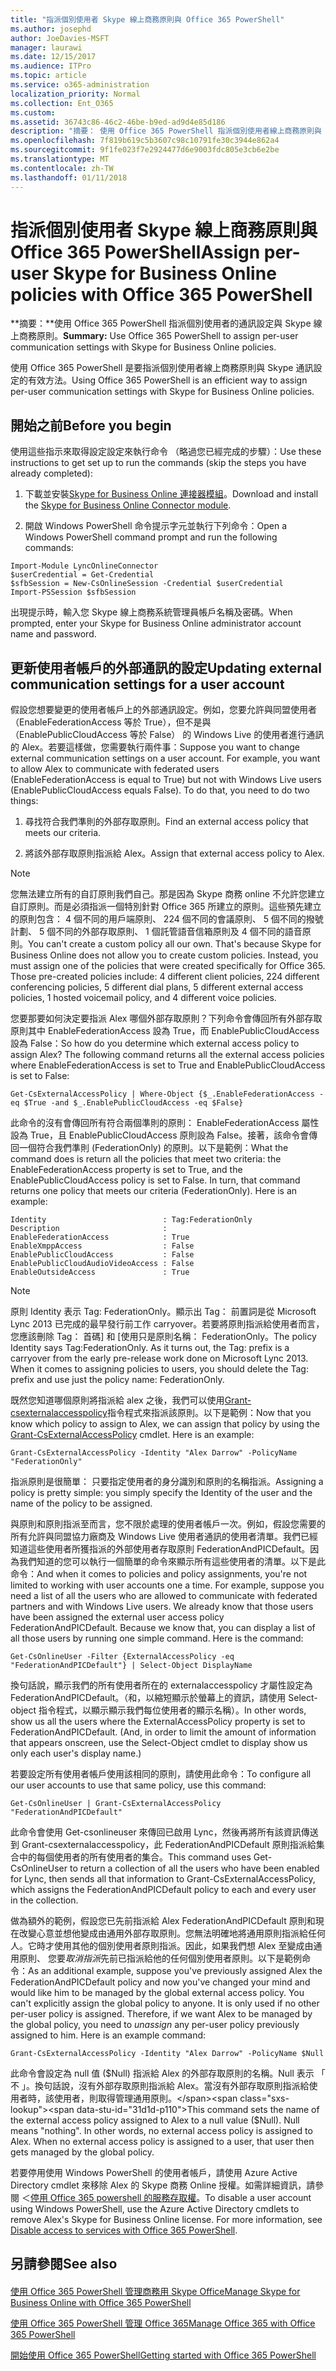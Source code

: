 ```yaml
---
title: "指派個別使用者 Skype 線上商務原則與 Office 365 PowerShell"
ms.author: josephd
author: JoeDavies-MSFT
manager: laurawi
ms.date: 12/15/2017
ms.audience: ITPro
ms.topic: article
ms.service: o365-administration
localization_priority: Normal
ms.collection: Ent_O365
ms.custom: 
ms.assetid: 36743c86-46c2-46be-b9ed-ad9d4e85d186
description: "摘要： 使用 Office 365 PowerShell 指派個別使用者線上商務原則與 Skype 通訊設定。"
ms.openlocfilehash: 7f819b619c5b3607c98c10791fe30c3944e862a4
ms.sourcegitcommit: 9f1fe023f7e2924477d6e9003fdc805e3cb6e2be
ms.translationtype: MT
ms.contentlocale: zh-TW
ms.lasthandoff: 01/11/2018
---
```

# <a name="assign-per-user-skype-for-business-online-policies-with-office-365-powershell"></a><span data-ttu-id="31d1d-103">指派個別使用者 Skype 線上商務原則與 Office 365 PowerShell</span><span class="sxs-lookup"><span data-stu-id="31d1d-103">Assign per-user Skype for Business Online policies with Office 365 PowerShell</span></span>

 <span data-ttu-id="31d1d-104">**摘要：**使用 Office 365 PowerShell 指派個別使用者的通訊設定與 Skype 線上商務原則。</span><span class="sxs-lookup"><span data-stu-id="31d1d-104">**Summary:** Use Office 365 PowerShell to assign per-user communication settings with Skype for Business Online policies.</span></span>
  
<span data-ttu-id="31d1d-105">使用 Office 365 PowerShell 是要指派個別使用者線上商務原則與 Skype 通訊設定的有效方法。</span><span class="sxs-lookup"><span data-stu-id="31d1d-105">Using Office 365 PowerShell is an efficient way to assign per-user communication settings with Skype for Business Online policies.</span></span>
  
## <a name="before-you-begin"></a><span data-ttu-id="31d1d-106">開始之前</span><span class="sxs-lookup"><span data-stu-id="31d1d-106">Before you begin</span></span>

<span data-ttu-id="31d1d-107">使用這些指示來取得設定設定來執行命令 （略過您已經完成的步驟）：</span><span class="sxs-lookup"><span data-stu-id="31d1d-107">Use these instructions to get set up to run the commands (skip the steps you have already completed):</span></span>
  
1. <span data-ttu-id="31d1d-108">下載並安裝[Skype for Business Online 連接器模組](https://www.microsoft.com/en-us/download/details.aspx?id=39366)。</span><span class="sxs-lookup"><span data-stu-id="31d1d-108">Download and install the [Skype for Business Online Connector module](https://www.microsoft.com/en-us/download/details.aspx?id=39366).</span></span>
    
2. <span data-ttu-id="31d1d-109">開啟 Windows PowerShell 命令提示字元並執行下列命令：</span><span class="sxs-lookup"><span data-stu-id="31d1d-109">Open a Windows PowerShell command prompt and run the following commands:</span></span> 
    
  ```
  Import-Module LyncOnlineConnector
$userCredential = Get-Credential
$sfbSession = New-CsOnlineSession -Credential $userCredential
Import-PSSession $sfbSession
  ```
<span data-ttu-id="31d1d-110">出現提示時，輸入您 Skype 線上商務系統管理員帳戶名稱及密碼。</span><span class="sxs-lookup"><span data-stu-id="31d1d-110">When prompted, enter your Skype for Business Online administrator account name and password.</span></span>
    
## <a name="updating-external-communication-settings-for-a-user-account"></a><span data-ttu-id="31d1d-111">更新使用者帳戶的外部通訊的設定</span><span class="sxs-lookup"><span data-stu-id="31d1d-111">Updating external communication settings for a user account</span></span>

<span data-ttu-id="31d1d-p101">假設您想要變更的使用者帳戶上的外部通訊設定。例如，您要允許與同盟使用者 （EnableFederationAccess 等於 True），但不是與 （EnablePublicCloudAccess 等於 False） 的 Windows Live 的使用者進行通訊的 Alex。若要這樣做，您需要執行兩件事：</span><span class="sxs-lookup"><span data-stu-id="31d1d-p101">Suppose you want to change external communication settings on a user account. For example, you want to allow Alex to communicate with federated users (EnableFederationAccess is equal to True) but not with Windows Live users (EnablePublicCloudAccess equals False). To do that, you need to do two things:</span></span>
  
1. <span data-ttu-id="31d1d-115">尋找符合我們準則的外部存取原則。</span><span class="sxs-lookup"><span data-stu-id="31d1d-115">Find an external access policy that meets our criteria.</span></span>
    
2. <span data-ttu-id="31d1d-116">將該外部存取原則指派給 Alex。</span><span class="sxs-lookup"><span data-stu-id="31d1d-116">Assign that external access policy to Alex.</span></span>
    
> [!NOTE]
>  <span data-ttu-id="31d1d-p102">您無法建立所有的自訂原則我們自己。那是因為 Skype 商務 online 不允許您建立自訂原則。而是必須指派一個特別針對 Office 365 所建立的原則。這些預先建立的原則包含： 4 個不同的用戶端原則、 224 個不同的會議原則、 5 個不同的撥號計劃、 5 個不同的外部存取原則、 1 個託管語音信箱原則及 4 個不同的語音原則。</span><span class="sxs-lookup"><span data-stu-id="31d1d-p102">You can't create a custom policy all our own. That's because Skype for Business Online does not allow you to create custom policies. Instead, you must assign one of the policies that were created specifically for Office 365. Those pre-created policies include: 4 different client policies, 224 different conferencing policies, 5 different dial plans, 5 different external access policies, 1 hosted voicemail policy, and 4 different voice policies.</span></span>
  
<span data-ttu-id="31d1d-p103">您要那要如何決定要指派 Alex 哪個外部存取原則？下列命令會傳回所有外部存取原則其中 EnableFederationAccess 設為 True，而 EnablePublicCloudAccess 設為 False：</span><span class="sxs-lookup"><span data-stu-id="31d1d-p103">So how do you determine which external access policy to assign Alex? The following command returns all the external access policies where EnableFederationAccess is set to True and EnablePublicCloudAccess is set to False:</span></span>
  
```
Get-CsExternalAccessPolicy | Where-Object {$_.EnableFederationAccess -eq $True -and $_.EnablePublicCloudAccess -eq $False}
```

<span data-ttu-id="31d1d-p104">此命令的沒有會傳回所有符合兩個準則的原則： EnableFederationAccess 屬性設為 True，且 EnablePublicCloudAccess 原則設為 False。接著，該命令會傳回一個符合我們準則 (FederationOnly) 的原則。以下是範例：</span><span class="sxs-lookup"><span data-stu-id="31d1d-p104">What the command does is return all the policies that meet two criteria: the EnableFederationAccess property is set to True, and the EnablePublicCloudAccess policy is set to False. In turn, that command returns one policy that meets our criteria (FederationOnly). Here is an example:</span></span>
  
```
Identity                          : Tag:FederationOnly
Description                       :
EnableFederationAccess            : True
EnableXmppAccess                  : False
EnablePublicCloudAccess           : False
EnablePublicCloudAudioVideoAccess : False
EnableOutsideAccess               : True
```

> [!NOTE]
> <span data-ttu-id="31d1d-p105">原則 Identity 表示 Tag: FederationOnly。顯示出 Tag： 前置詞是從 Microsoft Lync 2013 已完成的最早發行前工作 carryover。若要將原則指派給使用者而言，您應該刪除 Tag： 首碼] 和 [使用只是原則名稱： FederationOnly。</span><span class="sxs-lookup"><span data-stu-id="31d1d-p105">The policy Identity says Tag:FederationOnly. As it turns out, the Tag: prefix is a carryover from the early pre-release work done on Microsoft Lync 2013. When it comes to assigning policies to users, you should delete the Tag: prefix and use just the policy name: FederationOnly.</span></span> 
  
<span data-ttu-id="31d1d-p106">既然您知道哪個原則將指派給 alex 之後，我們可以使用[Grant-csexternalaccesspolicy](https://go.microsoft.com/fwlink/?LinkId=523974)指令程式來指派該原則。以下是範例：</span><span class="sxs-lookup"><span data-stu-id="31d1d-p106">Now that you know which policy to assign to Alex, we can assign that policy by using the [Grant-CsExternalAccessPolicy](https://go.microsoft.com/fwlink/?LinkId=523974) cmdlet. Here is an example:</span></span>
  
```
Grant-CsExternalAccessPolicy -Identity "Alex Darrow" -PolicyName "FederationOnly"
```

<span data-ttu-id="31d1d-131">指派原則是很簡單： 只要指定使用者的身分識別和原則的名稱指派。</span><span class="sxs-lookup"><span data-stu-id="31d1d-131">Assigning a policy is pretty simple: you simply specify the Identity of the user and the name of the policy to be assigned.</span></span> 
  
<span data-ttu-id="31d1d-p107">與原則和原則指派至而言，您不限於處理的使用者帳戶一次。例如，假設您需要的所有允許與同盟協力廠商及 Windows Live 使用者通訊的使用者清單。我們已經知道這些使用者所獲指派的外部使用者存取原則 FederationAndPICDefault。因為我們知道的您可以執行一個簡單的命令來顯示所有這些使用者的清單。以下是此命令：</span><span class="sxs-lookup"><span data-stu-id="31d1d-p107">And when it comes to policies and policy assignments, you're not limited to working with user accounts one a time. For example, suppose you need a list of all the users who are allowed to communicate with federated partners and with Windows Live users. We already know that those users have been assigned the external user access policy FederationAndPICDefault. Because we know that, you can display a list of all those users by running one simple command. Here is the command:</span></span>
  
```
Get-CsOnlineUser -Filter {ExternalAccessPolicy -eq "FederationAndPICDefault"} | Select-Object DisplayName
```

<span data-ttu-id="31d1d-p108">換句話說，顯示我們的所有使用者所在的 externalaccesspolicy 才屬性設定為 FederationAndPICDefault。（和，以縮短顯示於螢幕上的資訊，請使用 Select-object 指令程式，以顯示顯示我們每位使用者的顯示名稱）。</span><span class="sxs-lookup"><span data-stu-id="31d1d-p108">In other words, show us all the users where the ExternalAccessPolicy property is set to FederationAndPICDefault. (And, in order to limit the amount of information that appears onscreen, use the Select-Object cmdlet to display show us only each user's display name.)</span></span> 
  
<span data-ttu-id="31d1d-139">若要設定所有使用者帳戶使用該相同的原則，請使用此命令：</span><span class="sxs-lookup"><span data-stu-id="31d1d-139">To configure all our user accounts to use that same policy, use this command:</span></span>
  
```
Get-CsOnlineUser | Grant-CsExternalAccessPolicy "FederationAndPICDefault"
```

<span data-ttu-id="31d1d-140">此命令會使用 Get-csonlineuser 來傳回已啟用 Lync，然後再將所有該資訊傳送到 Grant-csexternalaccesspolicy，此 FederationAndPICDefault 原則指派給集合中的每個使用者的所有使用者的集合。</span><span class="sxs-lookup"><span data-stu-id="31d1d-140">This command uses Get-CsOnlineUser to return a collection of all the users who have been enabled for Lync, then sends all that information to Grant-CsExternalAccessPolicy, which assigns the FederationAndPICDefault policy to each and every user in the collection.</span></span>
  
<span data-ttu-id="31d1d-p109">做為額外的範例，假設您已先前指派給 Alex FederationAndPICDefault 原則和現在改變心意並想他變成由通用外部存取原則。您無法明確地將通用原則指派給任何人。它時才使用其他的個別使用者原則指派。因此，如果我們想 Alex 至變成由通用原則、 您要*取消指派*先前已指派給他的任何個別使用者原則。以下是範例命令：</span><span class="sxs-lookup"><span data-stu-id="31d1d-p109">As an additional example, suppose you've previously assigned Alex the FederationAndPICDefault policy and now you've changed your mind and would like him to be managed by the global external access policy. You can't explicitly assign the global policy to anyone. It is only used if no other per-user policy is assigned. Therefore, if we want Alex to be managed by the global policy, you need to  *unassign*  any per-user policy previously assigned to him. Here is an example command:</span></span>
  
```
Grant-CsExternalAccessPolicy -Identity "Alex Darrow" -PolicyName $Null
```

<span data-ttu-id="31d1d-p110">此命令會設定為 null 值 ($Null) 指派給 Alex 的外部存取原則的名稱。Null 表示 「 不 」。換句話說，沒有外部存取原則指派給 Alex。當沒有外部存取原則指派給使用者時，該使用者，則取得管理通用原則。</span><span class="sxs-lookup"><span data-stu-id="31d1d-p110">This command sets the name of the external access policy assigned to Alex to a null value ($Null). Null means "nothing". In other words, no external access policy is assigned to Alex. When no external access policy is assigned to a user, that user then gets managed by the global policy.</span></span>
  
<span data-ttu-id="31d1d-p111">若要停用使用 Windows PowerShell 的使用者帳戶，請使用 Azure Active Directory cmdlet 來移除 Alex 的 Skype 商務 Online 授權。如需詳細資訊，請參閱 ＜[停用 Office 365 powershell 的服務存取權](assign-licenses-to-user-accounts-with-office-365-powershell.md)。</span><span class="sxs-lookup"><span data-stu-id="31d1d-p111">To disable a user account using Windows PowerShell, use the Azure Active Directory cmdlets to remove Alex's Skype for Business Online license. For more information, see [Disable access to services with Office 365 PowerShell](assign-licenses-to-user-accounts-with-office-365-powershell.md).</span></span>
  
## <a name="see-also"></a><span data-ttu-id="31d1d-152">另請參閱</span><span class="sxs-lookup"><span data-stu-id="31d1d-152">See also</span></span>

#### 

[<span data-ttu-id="31d1d-153">使用 Office 365 PowerShell 管理商務用 Skype Office</span><span class="sxs-lookup"><span data-stu-id="31d1d-153">Manage Skype for Business Online with Office 365 PowerShell</span></span>](manage-skype-for-business-online-with-office-365-powershell.md)
  
[<span data-ttu-id="31d1d-154">使用 Office 365 PowerShell 管理 Office 365</span><span class="sxs-lookup"><span data-stu-id="31d1d-154">Manage Office 365 with Office 365 PowerShell</span></span>](manage-office-365-with-office-365-powershell.md)
  
[<span data-ttu-id="31d1d-155">開始使用 Office 365 PowerShell</span><span class="sxs-lookup"><span data-stu-id="31d1d-155">Getting started with Office 365 PowerShell</span></span>](getting-started-with-office-365-powershell.md)

